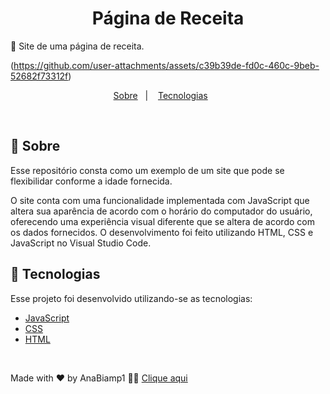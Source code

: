 <h1 align="center">
 Página de Receita
</h1>

🥘 Site de uma página de receita.

(https://github.com/user-attachments/assets/c39b39de-fd0c-460c-9beb-52682f73312f)

<p align="center">
  <a href="#page_with_curl-about">Sobre</a>&nbsp;&nbsp;&nbsp;|&nbsp;&nbsp;&nbsp;
  <a href="#hammer-technologies">Tecnologias</a>&nbsp;&nbsp;&nbsp;&nbsp;&nbsp;&nbsp;

</p>

</br>

## :page_with_curl: Sobre

Esse repositório consta como um exemplo de um site que pode se flexibilidar conforme a idade fornecida.

O site conta com uma funcionalidade implementada com JavaScript que altera sua aparência de acordo com o horário do computador do usuário, oferecendo uma experiência visual diferente que se altera de acordo com os dados fornecidos. O desenvolvimento foi feito utilizando HTML, CSS e JavaScript no Visual Studio Code.

## :hammer: Tecnologias

Esse projeto foi desenvolvido utilizando-se as tecnologias:

- [JavaScript](https://developer.mozilla.org/pt-BR/docs/Web/JavaScript/Guide)
- [CSS](https://developer.mozilla.org/pt-BR/docs/Web/CSS/Reference)
- [HTML](https://developer.mozilla.org/pt-BR/docs/Learn_web_development/Getting_started/Your_first_website/Creating_the_content)


</br>

Made with ❤️ by AnaBiamp1 👋🏻 [Clique aqui ](https://github.com/Anabiamp1)
